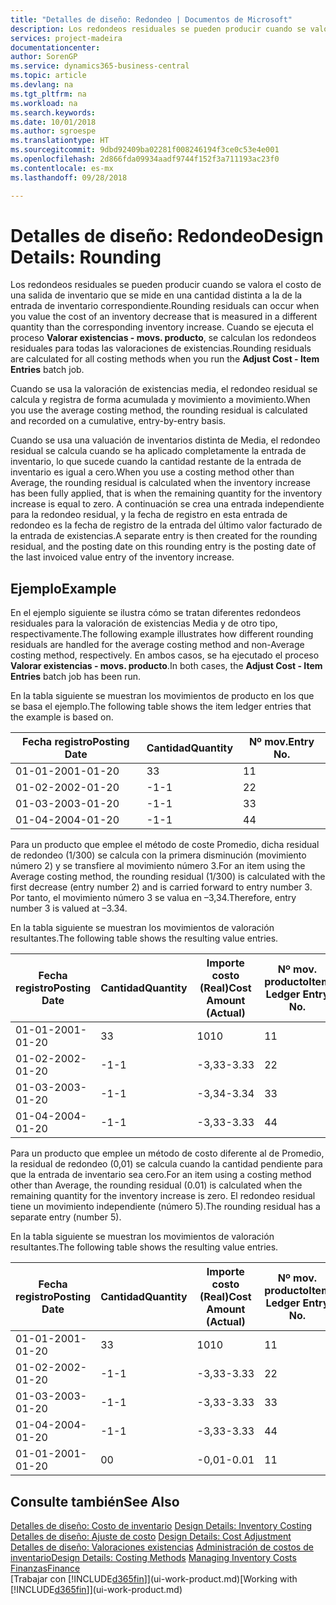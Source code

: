 ```yaml
---
title: "Detalles de diseño: Redondeo | Documentos de Microsoft"
description: Los redondeos residuales se pueden producir cuando se valora el costo de una salida de inventario que se mide en una cantidad distinta a la de la entrada de inventario correspondiente. Cuando se ejecuta el proceso **Valorar existencias - movs. producto**, se calculan los redondeos residuales para todas las valoraciones de existencias.
services: project-madeira
documentationcenter: 
author: SorenGP
ms.service: dynamics365-business-central
ms.topic: article
ms.devlang: na
ms.tgt_pltfrm: na
ms.workload: na
ms.search.keywords: 
ms.date: 10/01/2018
ms.author: sgroespe
ms.translationtype: HT
ms.sourcegitcommit: 9dbd92409ba02281f008246194f3ce0c53e4e001
ms.openlocfilehash: 2d866fda09934aadf9744f152f3a711193ac23f0
ms.contentlocale: es-mx
ms.lasthandoff: 09/28/2018

---
```

# <a name="design-details-rounding"></a><span data-ttu-id="d1325-104">Detalles de diseño: Redondeo</span><span class="sxs-lookup"><span data-stu-id="d1325-104">Design Details: Rounding</span></span>
<span data-ttu-id="d1325-105">Los redondeos residuales se pueden producir cuando se valora el costo de una salida de inventario que se mide en una cantidad distinta a la de la entrada de inventario correspondiente.</span><span class="sxs-lookup"><span data-stu-id="d1325-105">Rounding residuals can occur when you value the cost of an inventory decrease that is measured in a different quantity than the corresponding inventory increase.</span></span> <span data-ttu-id="d1325-106">Cuando se ejecuta el proceso **Valorar existencias - movs. producto**, se calculan los redondeos residuales para todas las valoraciones de existencias.</span><span class="sxs-lookup"><span data-stu-id="d1325-106">Rounding residuals are calculated for all costing methods when you run the **Adjust Cost - Item Entries** batch job.</span></span>  

 <span data-ttu-id="d1325-107">Cuando se usa la valoración de existencias media, el redondeo residual se calcula y registra de forma acumulada y movimiento a movimiento.</span><span class="sxs-lookup"><span data-stu-id="d1325-107">When you use the average costing method, the rounding residual is calculated and recorded on a cumulative, entry-by-entry basis.</span></span>  

 <span data-ttu-id="d1325-108">Cuando se usa una valuación de inventarios distinta de Media, el redondeo residual se calcula cuando se ha aplicado completamente la entrada de inventario, lo que sucede cuando la cantidad restante de la entrada de inventario es igual a cero.</span><span class="sxs-lookup"><span data-stu-id="d1325-108">When you use a costing method other than Average, the rounding residual is calculated when the inventory increase has been fully applied, that is when the remaining quantity for the inventory increase is equal to zero.</span></span> <span data-ttu-id="d1325-109">A continuación se crea una entrada independiente para la redondeo residual, y la fecha de registro en esta entrada de redondeo es la fecha de registro de la entrada del último valor facturado de la entrada de existencias.</span><span class="sxs-lookup"><span data-stu-id="d1325-109">A separate entry is then created for the rounding residual, and the posting date on this rounding entry is the posting date of the last invoiced value entry of the inventory increase.</span></span>  

## <a name="example"></a><span data-ttu-id="d1325-110">Ejemplo</span><span class="sxs-lookup"><span data-stu-id="d1325-110">Example</span></span>  
 <span data-ttu-id="d1325-111">En el ejemplo siguiente se ilustra cómo se tratan diferentes redondeos residuales para la valoración de existencias Media y de otro tipo, respectivamente.</span><span class="sxs-lookup"><span data-stu-id="d1325-111">The following example illustrates how different rounding residuals are handled for the average costing method and non-Average costing method, respectively.</span></span> <span data-ttu-id="d1325-112">En ambos casos, se ha ejecutado el proceso **Valorar existencias - movs. producto**.</span><span class="sxs-lookup"><span data-stu-id="d1325-112">In both cases, the **Adjust Cost - Item Entries** batch job has been run.</span></span>  

 <span data-ttu-id="d1325-113">En la tabla siguiente se muestran los movimientos de producto en los que se basa el ejemplo.</span><span class="sxs-lookup"><span data-stu-id="d1325-113">The following table shows the item ledger entries that the example is based on.</span></span>  

|<span data-ttu-id="d1325-114">Fecha registro</span><span class="sxs-lookup"><span data-stu-id="d1325-114">Posting Date</span></span>|<span data-ttu-id="d1325-115">Cantidad</span><span class="sxs-lookup"><span data-stu-id="d1325-115">Quantity</span></span>|<span data-ttu-id="d1325-116">Nº mov.</span><span class="sxs-lookup"><span data-stu-id="d1325-116">Entry No.</span></span>|  
|------------------|--------------|---------------|  
|<span data-ttu-id="d1325-117">01-01-20</span><span class="sxs-lookup"><span data-stu-id="d1325-117">01-01-20</span></span>|<span data-ttu-id="d1325-118">3</span><span class="sxs-lookup"><span data-stu-id="d1325-118">3</span></span>|<span data-ttu-id="d1325-119">1</span><span class="sxs-lookup"><span data-stu-id="d1325-119">1</span></span>|  
|<span data-ttu-id="d1325-120">01-02-20</span><span class="sxs-lookup"><span data-stu-id="d1325-120">02-01-20</span></span>|<span data-ttu-id="d1325-121">-1</span><span class="sxs-lookup"><span data-stu-id="d1325-121">-1</span></span>|<span data-ttu-id="d1325-122">2</span><span class="sxs-lookup"><span data-stu-id="d1325-122">2</span></span>|  
|<span data-ttu-id="d1325-123">01-03-20</span><span class="sxs-lookup"><span data-stu-id="d1325-123">03-01-20</span></span>|<span data-ttu-id="d1325-124">-1</span><span class="sxs-lookup"><span data-stu-id="d1325-124">-1</span></span>|<span data-ttu-id="d1325-125">3</span><span class="sxs-lookup"><span data-stu-id="d1325-125">3</span></span>|  
|<span data-ttu-id="d1325-126">01-04-20</span><span class="sxs-lookup"><span data-stu-id="d1325-126">04-01-20</span></span>|<span data-ttu-id="d1325-127">-1</span><span class="sxs-lookup"><span data-stu-id="d1325-127">-1</span></span>|<span data-ttu-id="d1325-128">4</span><span class="sxs-lookup"><span data-stu-id="d1325-128">4</span></span>|  

 <span data-ttu-id="d1325-129">Para un producto que emplee el método de coste Promedio, dicha residual de redondeo (1/300) se calcula con la primera disminución (movimiento número 2) y se transfiere al movimiento número 3.</span><span class="sxs-lookup"><span data-stu-id="d1325-129">For an item using the Average costing method, the rounding residual (1/300) is calculated with the first decrease (entry number 2) and is carried forward to entry number 3.</span></span> <span data-ttu-id="d1325-130"> Por tanto, el movimiento número 3 se valua en –3,34.</span><span class="sxs-lookup"><span data-stu-id="d1325-130">Therefore, entry number 3 is valued at –3.34.</span></span>  

 <span data-ttu-id="d1325-131">En la tabla siguiente se muestran los movimientos de valoración resultantes.</span><span class="sxs-lookup"><span data-stu-id="d1325-131">The following table shows the resulting value entries.</span></span>  

|<span data-ttu-id="d1325-132">Fecha registro</span><span class="sxs-lookup"><span data-stu-id="d1325-132">Posting Date</span></span>|<span data-ttu-id="d1325-133">Cantidad</span><span class="sxs-lookup"><span data-stu-id="d1325-133">Quantity</span></span>|<span data-ttu-id="d1325-134">Importe costo (Real)</span><span class="sxs-lookup"><span data-stu-id="d1325-134">Cost Amount (Actual)</span></span>|<span data-ttu-id="d1325-135">Nº mov. producto</span><span class="sxs-lookup"><span data-stu-id="d1325-135">Item Ledger Entry No.</span></span>|<span data-ttu-id="d1325-136">Nº mov.</span><span class="sxs-lookup"><span data-stu-id="d1325-136">Entry No.</span></span>|  
|------------------|--------------|----------------------------|---------------------------|---------------|  
|<span data-ttu-id="d1325-137">01-01-20</span><span class="sxs-lookup"><span data-stu-id="d1325-137">01-01-20</span></span>|<span data-ttu-id="d1325-138">3</span><span class="sxs-lookup"><span data-stu-id="d1325-138">3</span></span>|<span data-ttu-id="d1325-139">10</span><span class="sxs-lookup"><span data-stu-id="d1325-139">10</span></span>|<span data-ttu-id="d1325-140">1</span><span class="sxs-lookup"><span data-stu-id="d1325-140">1</span></span>|<span data-ttu-id="d1325-141">1</span><span class="sxs-lookup"><span data-stu-id="d1325-141">1</span></span>|  
|<span data-ttu-id="d1325-142">01-02-20</span><span class="sxs-lookup"><span data-stu-id="d1325-142">02-01-20</span></span>|<span data-ttu-id="d1325-143">-1</span><span class="sxs-lookup"><span data-stu-id="d1325-143">-1</span></span>|<span data-ttu-id="d1325-144">-3,33</span><span class="sxs-lookup"><span data-stu-id="d1325-144">-3.33</span></span>|<span data-ttu-id="d1325-145">2</span><span class="sxs-lookup"><span data-stu-id="d1325-145">2</span></span>|<span data-ttu-id="d1325-146">2</span><span class="sxs-lookup"><span data-stu-id="d1325-146">2</span></span>|  
|<span data-ttu-id="d1325-147">01-03-20</span><span class="sxs-lookup"><span data-stu-id="d1325-147">03-01-20</span></span>|<span data-ttu-id="d1325-148">-1</span><span class="sxs-lookup"><span data-stu-id="d1325-148">-1</span></span>|<span data-ttu-id="d1325-149">-3,34</span><span class="sxs-lookup"><span data-stu-id="d1325-149">-3.34</span></span>|<span data-ttu-id="d1325-150">3</span><span class="sxs-lookup"><span data-stu-id="d1325-150">3</span></span>|<span data-ttu-id="d1325-151">3</span><span class="sxs-lookup"><span data-stu-id="d1325-151">3</span></span>|  
|<span data-ttu-id="d1325-152">01-04-20</span><span class="sxs-lookup"><span data-stu-id="d1325-152">04-01-20</span></span>|<span data-ttu-id="d1325-153">-1</span><span class="sxs-lookup"><span data-stu-id="d1325-153">-1</span></span>|<span data-ttu-id="d1325-154">-3,33</span><span class="sxs-lookup"><span data-stu-id="d1325-154">-3.33</span></span>|<span data-ttu-id="d1325-155">4</span><span class="sxs-lookup"><span data-stu-id="d1325-155">4</span></span>|<span data-ttu-id="d1325-156">4</span><span class="sxs-lookup"><span data-stu-id="d1325-156">4</span></span>|  

 <span data-ttu-id="d1325-157">Para un producto que emplee un método de costo diferente al de Promedio, la residual de redondeo (0,01) se calcula cuando la cantidad pendiente para que la entrada de inventario sea cero.</span><span class="sxs-lookup"><span data-stu-id="d1325-157">For an item using a costing method other than Average, the rounding residual (0.01) is calculated when the remaining quantity for the inventory increase is zero.</span></span> <span data-ttu-id="d1325-158">El redondeo residual tiene un movimiento independiente (número 5).</span><span class="sxs-lookup"><span data-stu-id="d1325-158">The rounding residual has a separate entry (number 5).</span></span>  

 <span data-ttu-id="d1325-159">En la tabla siguiente se muestran los movimientos de valoración resultantes.</span><span class="sxs-lookup"><span data-stu-id="d1325-159">The following table shows the resulting value entries.</span></span>  

|<span data-ttu-id="d1325-160">Fecha registro</span><span class="sxs-lookup"><span data-stu-id="d1325-160">Posting Date</span></span>|<span data-ttu-id="d1325-161">Cantidad</span><span class="sxs-lookup"><span data-stu-id="d1325-161">Quantity</span></span>|<span data-ttu-id="d1325-162">Importe costo (Real)</span><span class="sxs-lookup"><span data-stu-id="d1325-162">Cost Amount (Actual)</span></span>|<span data-ttu-id="d1325-163">Nº mov. producto</span><span class="sxs-lookup"><span data-stu-id="d1325-163">Item Ledger Entry No.</span></span>|<span data-ttu-id="d1325-164">Nº mov.</span><span class="sxs-lookup"><span data-stu-id="d1325-164">Entry No.</span></span>|  
|------------------|--------------|----------------------------|---------------------------|---------------|  
|<span data-ttu-id="d1325-165">01-01-20</span><span class="sxs-lookup"><span data-stu-id="d1325-165">01-01-20</span></span>|<span data-ttu-id="d1325-166">3</span><span class="sxs-lookup"><span data-stu-id="d1325-166">3</span></span>|<span data-ttu-id="d1325-167">10</span><span class="sxs-lookup"><span data-stu-id="d1325-167">10</span></span>|<span data-ttu-id="d1325-168">1</span><span class="sxs-lookup"><span data-stu-id="d1325-168">1</span></span>|<span data-ttu-id="d1325-169">1</span><span class="sxs-lookup"><span data-stu-id="d1325-169">1</span></span>|  
|<span data-ttu-id="d1325-170">01-02-20</span><span class="sxs-lookup"><span data-stu-id="d1325-170">02-01-20</span></span>|<span data-ttu-id="d1325-171">-1</span><span class="sxs-lookup"><span data-stu-id="d1325-171">-1</span></span>|<span data-ttu-id="d1325-172">-3,33</span><span class="sxs-lookup"><span data-stu-id="d1325-172">-3.33</span></span>|<span data-ttu-id="d1325-173">2</span><span class="sxs-lookup"><span data-stu-id="d1325-173">2</span></span>|<span data-ttu-id="d1325-174">2</span><span class="sxs-lookup"><span data-stu-id="d1325-174">2</span></span>|  
|<span data-ttu-id="d1325-175">01-03-20</span><span class="sxs-lookup"><span data-stu-id="d1325-175">03-01-20</span></span>|<span data-ttu-id="d1325-176">-1</span><span class="sxs-lookup"><span data-stu-id="d1325-176">-1</span></span>|<span data-ttu-id="d1325-177">-3,33</span><span class="sxs-lookup"><span data-stu-id="d1325-177">-3.33</span></span>|<span data-ttu-id="d1325-178">3</span><span class="sxs-lookup"><span data-stu-id="d1325-178">3</span></span>|<span data-ttu-id="d1325-179">3</span><span class="sxs-lookup"><span data-stu-id="d1325-179">3</span></span>|  
|<span data-ttu-id="d1325-180">01-04-20</span><span class="sxs-lookup"><span data-stu-id="d1325-180">04-01-20</span></span>|<span data-ttu-id="d1325-181">-1</span><span class="sxs-lookup"><span data-stu-id="d1325-181">-1</span></span>|<span data-ttu-id="d1325-182">-3,33</span><span class="sxs-lookup"><span data-stu-id="d1325-182">-3.33</span></span>|<span data-ttu-id="d1325-183">4</span><span class="sxs-lookup"><span data-stu-id="d1325-183">4</span></span>|<span data-ttu-id="d1325-184">4</span><span class="sxs-lookup"><span data-stu-id="d1325-184">4</span></span>|  
|<span data-ttu-id="d1325-185">01-01-20</span><span class="sxs-lookup"><span data-stu-id="d1325-185">01-01-20</span></span>|<span data-ttu-id="d1325-186">0</span><span class="sxs-lookup"><span data-stu-id="d1325-186">0</span></span>|<span data-ttu-id="d1325-187">-0,01</span><span class="sxs-lookup"><span data-stu-id="d1325-187">-0.01</span></span>|<span data-ttu-id="d1325-188">1</span><span class="sxs-lookup"><span data-stu-id="d1325-188">1</span></span>|<span data-ttu-id="d1325-189">5</span><span class="sxs-lookup"><span data-stu-id="d1325-189">5</span></span>|  

## <a name="see-also"></a><span data-ttu-id="d1325-190">Consulte también</span><span class="sxs-lookup"><span data-stu-id="d1325-190">See Also</span></span>  
 <span data-ttu-id="d1325-191">[Detalles de diseño: Costo de inventario](design-details-inventory-costing.md) </span><span class="sxs-lookup"><span data-stu-id="d1325-191">[Design Details: Inventory Costing](design-details-inventory-costing.md) </span></span>  
 <span data-ttu-id="d1325-192">[Detalles de diseño: Ajuste de costo](design-details-cost-adjustment.md) </span><span class="sxs-lookup"><span data-stu-id="d1325-192">[Design Details: Cost Adjustment](design-details-cost-adjustment.md) </span></span>  
 <span data-ttu-id="d1325-193">[Detalles de diseño: Valoraciones existencias](design-details-costing-methods.md) [Administración de costos de inventario](finance-manage-inventory-costs.md)</span><span class="sxs-lookup"><span data-stu-id="d1325-193">[Design Details: Costing Methods](design-details-costing-methods.md) [Managing Inventory Costs](finance-manage-inventory-costs.md)</span></span>  
 [<span data-ttu-id="d1325-194">Finanzas</span><span class="sxs-lookup"><span data-stu-id="d1325-194">Finance</span></span>](finance.md)  
 <span data-ttu-id="d1325-195">[Trabajar con [!INCLUDE[d365fin](includes/d365fin_md.md)]](ui-work-product.md)</span><span class="sxs-lookup"><span data-stu-id="d1325-195">[Working with [!INCLUDE[d365fin](includes/d365fin_md.md)]](ui-work-product.md)</span></span>

